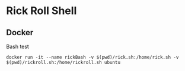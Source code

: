 # Rick Roll Shell


## Docker 
Bash test
```
docker run -it --name rickBash -v $(pwd)/rick.sh:/home/rick.sh -v $(pwd)/rickroll.sh:/home/rickroll.sh ubuntu
```